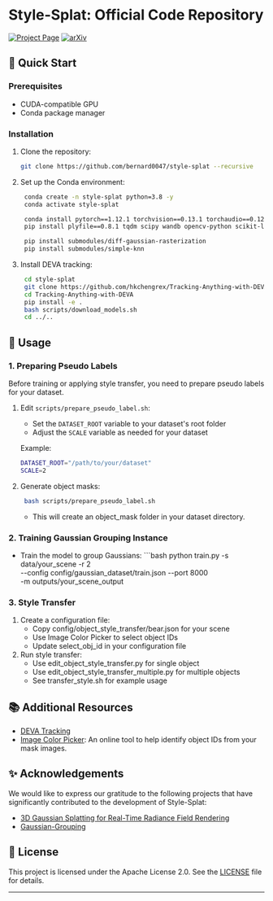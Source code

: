 # Style-Splat: Official Code Repository

[![Project Page](https://img.shields.io/badge/Project-Page-blue)](https://bernard0047.github.io/stylesplat/)
[![arXiv](https://img.shields.io/badge/arXiv-2407.09473-b31b1b.svg)](https://arxiv.org/abs/2407.09473)
## 🚀 Quick Start

### Prerequisites

- CUDA-compatible GPU
- Conda package manager

### Installation

1. Clone the repository:

   ```bash
   git clone https://github.com/bernard0047/style-splat --recursive

2. Set up the Conda environment:

   ```bash
    conda create -n style-splat python=3.8 -y
    conda activate style-splat

    conda install pytorch==1.12.1 torchvision==0.13.1 torchaudio==0.12.1 cudatoolkit=11.3 -c pytorch
    pip install plyfile==0.8.1 tqdm scipy wandb opencv-python scikit-learn lpips

    pip install submodules/diff-gaussian-rasterization
    pip install submodules/simple-knn

3. Install DEVA tracking:

   ```bash
    cd style-splat
    git clone https://github.com/hkchengrex/Tracking-Anything-with-DEVA.git
    cd Tracking-Anything-with-DEVA
    pip install -e .
    bash scripts/download_models.sh
    cd ../..

## 🎨 Usage

### 1. Preparing Pseudo Labels

Before training or applying style transfer, you need to prepare pseudo labels for your dataset.

1. Edit `scripts/prepare_pseudo_label.sh`:
   - Set the `DATASET_ROOT` variable to your dataset's root folder
   - Adjust the `SCALE` variable as needed for your dataset

   Example:
   ```bash
   DATASET_ROOT="/path/to/your/dataset"
   SCALE=2

2. Generate object masks:
   ```bash
    bash scripts/prepare_pseudo_label.sh
    ```
    - This will create an object_mask folder in your dataset directory.

### 2. Training Gaussian Grouping Instance
   - Train the model to group Gaussians:
    ```bash 
    python train.py -s data/your_scene -r 2 \
    --config config/gaussian_dataset/train.json --port 8000 \
    -m outputs/your_scene_output

### 3. Style Transfer

1. Create a configuration file:
    - Copy config/object_style_transfer/bear.json for your scene
    - Use Image Color Picker to select object IDs
    - Update select_obj_id in your configuration file
2. Run style transfer:
    - Use edit_object_style_transfer.py for single object
    - Use edit_object_style_transfer_multiple.py for multiple objects
    - See transfer_style.sh for example usage

## 📚 Additional Resources

- [DEVA Tracking](https://github.com/hkchengrex/Tracking-Anything-with-DEVA)
- [Image Color Picker](https://imagecolorpicker.com): An online tool to help identify object IDs from your mask images.

## ✨ Acknowledgements

We would like to express our gratitude to the following projects that have significantly contributed to the development of Style-Splat:

- [3D Gaussian Splatting for Real-Time Radiance Field Rendering](https://repo-sam.inria.fr/fungraph/3d-gaussian-splatting/)
- [Gaussian-Grouping](https://github.com/lkeab/gaussian-grouping)

## 📄 License

This project is licensed under the Apache License 2.0. See the [LICENSE](LICENSE) file for details.

---